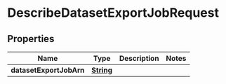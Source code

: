 

# DescribeDatasetExportJobRequest


## Properties

| Name | Type | Description | Notes |
|------------ | ------------- | ------------- | -------------|
|**datasetExportJobArn** | [**String**](String.md) |  |  |




